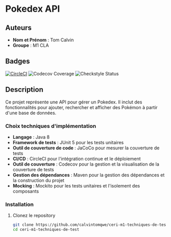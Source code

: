 # Pokedex API

## Auteurs
- **Nom et Prénom** : Tom Calvin
- **Groupe** : M1 CLA 

## Badges

[![CircleCI](https://dl.circleci.com/status-badge/img/gh/calvintomqwe/ceri-m1-techniques-de-test/tree/master.svg?style=svg)](https://dl.circleci.com/status-badge/redirect/gh/calvintomqwe/ceri-m1-techniques-de-test/tree/master)
![Codecov Coverage](https://codecov.io/gh/calvintomqwe/ceri-m1-techniques-de-test/branch/master/graph/badge.svg)
![Checkstyle Status](https://calvintomqwe.github.io/ceri-m1-techniques-de-test/checkstyle-badge.svg)

## Description

Ce projet représente une API pour gérer un Pokedex. Il inclut des fonctionnalités pour ajouter, rechercher et afficher des Pokémon à partir d'une base de données.

### Choix techniques d'implémentation

- **Langage** : Java 8
- **Framework de tests** : JUnit 5 pour les tests unitaires
- **Outil de couverture de code** : JaCoCo pour mesurer la couverture de tests
- **CI/CD** : CircleCI pour l'intégration continue et le déploiement
- **Outil de couverture** : Codecov pour la gestion et la visualisation de la couverture de tests
- **Gestion des dépendances** : Maven pour la gestion des dépendances et la construction du projet
- **Mocking** : Mockito pour les tests unitaires et l'isolement des composants

### Installation

1. Clonez le repository
   ```bash
   git clone https://github.com/calvintomqwe/ceri-m1-techniques-de-test.git
   cd ceri-m1-techniques-de-test
